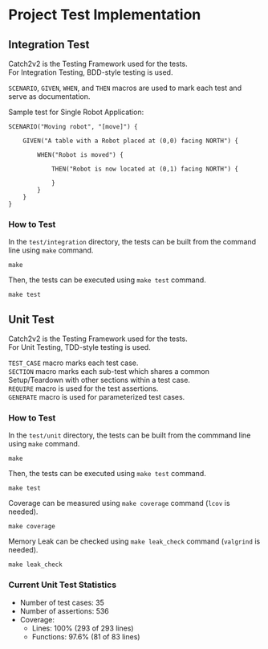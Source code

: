 # Project Test Implementation

## Integration Test

Catch2v2 is the Testing Framework used for the tests.  
For Integration Testing, BDD-style testing is used.

`SCENARIO`, `GIVEN`, `WHEN`, and `THEN` macros are used to mark each test and serve as documentation.

Sample test for Single Robot Application:
```
SCENARIO("Moving robot", "[move]") {

    GIVEN("A table with a Robot placed at (0,0) facing NORTH") {

        WHEN("Robot is moved") {

            THEN("Robot is now located at (0,1) facing NORTH") {

            }
        }
    }
}
```

### How to Test

In the `test/integration` directory, the tests can be built from the command line using `make` command.
```
make
```

Then, the tests can be executed using `make test` command.
```
make test
```


## Unit Test

Catch2v2 is the Testing Framework used for the tests.  
For Unit Testing, TDD-style testing is used.

`TEST_CASE` macro marks each test case.  
`SECTION` macro marks each sub-test which shares a common Setup/Teardown with other sections within a test case.  
`REQUIRE` macro is used for the test assertions.  
`GENERATE` macro is used for parameterized test cases.

### How to Test

In the `test/unit` directory, the tests can be built from the commmand line using `make` command.
```
make
```

Then, the tests can be executed using `make test` command.
```
make test
```

Coverage can be measured using `make coverage` command (`lcov` is needed).
```
make coverage
```

Memory Leak can be checked using `make leak_check` command (`valgrind` is needed).
```
make leak_check
```

### Current Unit Test Statistics

* Number of test cases: 35
* Number of assertions: 536
* Coverage:
  * Lines: 100% (293 of 293 lines)
  * Functions: 97.6% (81 of 83 lines)